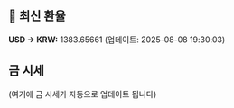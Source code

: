 
## 💱 최신 환율
<!-- EXCHANGE_RATE_START -->
**USD → KRW:** 1383.65661 (업데이트: 2025-08-08 19:30:03)
<!-- EXCHANGE_RATE_END -->

## 금 시세
<!-- GOLD_PRICE_START -->
(여기에 금 시세가 자동으로 업데이트 됩니다)
<!-- GOLD_PRICE_END -->

